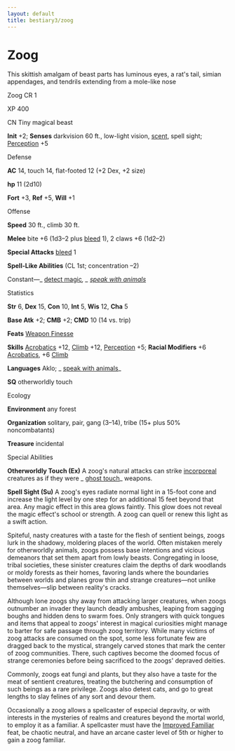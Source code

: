 ```yaml
---
layout: default
title: bestiary3/zoog
---
```

# Zoog

This skittish amalgam of beast parts has luminous eyes, a rat's tail, simian appendages, and tendrils extending from a mole-like nose

Zoog CR 1

XP 400

CN Tiny magical beast

**Init** +2; **Senses** darkvision 60 ft., low-light vision, [scent](monsters/universalMonsterRules#_scent), spell sight; [Perception](skills/perception#_perception) +5

Defense

**AC** 14, touch 14, flat-footed 12 (+2 Dex, +2 size)

**hp** 11 (2d10)

**Fort** +3, **Ref** +5, **Will** +1

Offense

**Speed** 30 ft., climb 30 ft.

**Melee** bite +6 (1d3–2 plus [bleed](monsters/universalMonsterRules#_bleed) 1), 2 claws +6 (1d2–2)

**Special Attacks** [bleed](monsters/universalMonsterRules#_bleed) 1

**Spell-Like Abilities** (CL 1st; concentration –2)

Constant—_ [detect magic](spells/detectMagic#_detect-magic)_, _ [speak with animals](spells/speakWithAnimals#_speak-with-animals)_

Statistics

**Str** 6, **Dex** 15, **Con** 10, **Int** 5, **Wis** 12, **Cha** 5

**Base Atk** +2; **CMB** +2; **CMD** 10 (14 vs. trip)

**Feats** [Weapon Finesse](feats#_weapon-finesse)

**Skills** [Acrobatics](skills/acrobatics#_acrobatics) +12, [Climb](skills/climb#_climb) +12, [Perception](skills/perception#_perception) +5; **Racial Modifiers** +6 [Acrobatics](skills/acrobatics#_acrobatics), +6 [Climb](skills/climb#_climb)

**Languages** Aklo; _ [speak with animals](spells/speakWithAnimals#_speak-with-animals)_

**SQ** otherworldly touch

Ecology

**Environment** any forest

**Organization** solitary, pair, gang (3–14), tribe (15+ plus 50% noncombatants)

**Treasure** incidental

Special Abilities

**Otherworldly Touch (Ex)** A zoog's natural attacks can strike [incorporeal](monsters/creatureTypes#_incorporeal-subtype) creatures as if they were _ [ghost touch](magicItems/weapons#_weapons-ghost-touch)_ weapons.

**Spell Sight (Su)** A zoog's eyes radiate normal light in a 15-foot cone and increase the light level by one step for an additional 15 feet beyond that area. Any magic effect in this area glows faintly. This glow does not reveal the magic effect's school or strength. A zoog can quell or renew this light as a swift action.

Spiteful, nasty creatures with a taste for the flesh of sentient beings, zoogs lurk in the shadowy, moldering places of the world. Often mistaken merely for otherworldly animals, zoogs possess base intentions and vicious demeanors that set them apart from lowly beasts. Congregating in loose, tribal societies, these sinister creatures claim the depths of dark woodlands or moldy forests as their homes, favoring lands where the boundaries between worlds and planes grow thin and strange creatures—not unlike themselves—slip between reality's cracks.

Although lone zoogs shy away from attacking larger creatures, when zoogs outnumber an invader they launch deadly ambushes, leaping from sagging boughs and hidden dens to swarm foes. Only strangers with quick tongues and items that appeal to zoogs' interest in magical curiosities might manage to barter for safe passage through zoog territory. While many victims of zoog attacks are consumed on the spot, some less fortunate few are dragged back to the mystical, strangely carved stones that mark the center of zoog communities. There, such captives become the doomed focus of strange ceremonies before being sacrificed to the zoogs' depraved deities.

Commonly, zoogs eat fungi and plants, but they also have a taste for the meat of sentient creatures, treating the butchering and consumption of such beings as a rare privilege. Zoogs also detest cats, and go to great lengths to slay felines of any sort and devour them.

Occasionally a zoog allows a spellcaster of especial depravity, or with interests in the mysteries of realms and creatures beyond the mortal world, to employ it as a familiar. A spellcaster must have the [Improved Familiar](feats#_improved-familiar) feat, be chaotic neutral, and have an arcane caster level of 5th or higher to gain a zoog familiar.

